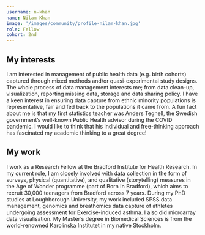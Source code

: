 ```yaml
---
username: n-khan
name: Nilam Khan
image: '/images/community/profile-nilam-khan.jpg'
role: Fellow
cohort: 2nd
---
```


## My interests

I am interested in management of public health data (e.g. birth cohorts) captured through mixed methods and/or quasi-experimental study designs. The whole process of data management interests me; from data clean-up, visualization, reporting missing data, storage and data sharing policy. I have a keen interest in ensuring data capture from ethnic minority populations is representative, fair and fed back to the populations it came from. A fun fact about me is that my first statistics teacher was Anders Tegnell, the Swedish government’s well-known Public Health advisor during the COVID pandemic. I would like to think that his individual and free-thinking approach has fascinated my academic thinking to a great degree! 

## My work

I work as a Research Fellow at the Bradford Institute for Health Research. In my current role, I am closely involved with data collection in the form of surveys, physical (quantitative), and qualitative (storytelling) measures in the Age of Wonder programme (part of Born In Bradford), which aims to recruit 30,000 teenagers from Bradford across 7 years. During my PhD studies at Loughborough University, my work included SPSS data management, genomics and breathomics data capture of athletes undergoing assessment for Exercise-induced asthma. I also did microarray data visualisation. My Master’s degree in Biomedical Sciences is from the world-renowned Karolinska Institutet in my native Stockholm. 
